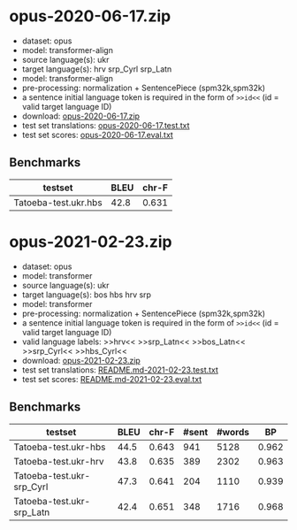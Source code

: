 # opus-2020-06-17.zip

* dataset: opus
* model: transformer-align
* source language(s): ukr
* target language(s): hrv srp_Cyrl srp_Latn
* model: transformer-align
* pre-processing: normalization + SentencePiece (spm32k,spm32k)
* a sentence initial language token is required in the form of `>>id<<` (id = valid target language ID)
* download: [opus-2020-06-17.zip](https://object.pouta.csc.fi/Tatoeba-MT-models/ukr-hbs/opus-2020-06-17.zip)
* test set translations: [opus-2020-06-17.test.txt](https://object.pouta.csc.fi/Tatoeba-MT-models/ukr-hbs/opus-2020-06-17.test.txt)
* test set scores: [opus-2020-06-17.eval.txt](https://object.pouta.csc.fi/Tatoeba-MT-models/ukr-hbs/opus-2020-06-17.eval.txt)

## Benchmarks

| testset               | BLEU  | chr-F |
|-----------------------|-------|-------|
| Tatoeba-test.ukr.hbs 	| 42.8 	| 0.631 |




# opus-2021-02-23.zip

* dataset: opus
* model: transformer
* source language(s): ukr
* target language(s): bos hbs hrv srp
* model: transformer
* pre-processing: normalization + SentencePiece (spm32k,spm32k)
* a sentence initial language token is required in the form of `>>id<<` (id = valid target language ID)
* valid language labels: >>hrv<< >>srp_Latn<< >>bos_Latn<< >>srp_Cyrl<< >>hbs_Cyrl<<
* download: [opus-2021-02-23.zip](https://object.pouta.csc.fi/Tatoeba-MT-models/ukr-hbs/opus-2021-02-23.zip)
* test set translations: [README.md-2021-02-23.test.txt](https://object.pouta.csc.fi/Tatoeba-MT-models/ukr-hbs/README.md-2021-02-23.test.txt)
* test set scores: [README.md-2021-02-23.eval.txt](https://object.pouta.csc.fi/Tatoeba-MT-models/ukr-hbs/README.md-2021-02-23.eval.txt)

## Benchmarks

| testset | BLEU  | chr-F | #sent | #words | BP |
|---------|-------|-------|-------|--------|----|
| Tatoeba-test.ukr-hbs 	| 44.5 	| 0.643 	| 941 	| 5128 	| 0.962 |
| Tatoeba-test.ukr-hrv 	| 43.8 	| 0.635 	| 389 	| 2302 	| 0.963 |
| Tatoeba-test.ukr-srp_Cyrl 	| 47.3 	| 0.641 	| 204 	| 1110 	| 0.939 |
| Tatoeba-test.ukr-srp_Latn 	| 42.4 	| 0.651 	| 348 	| 1716 	| 0.968 |

